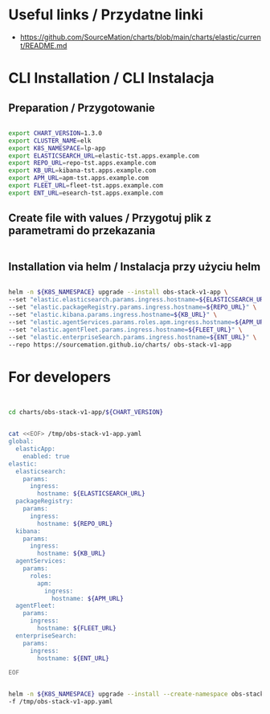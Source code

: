 # Useful links / Przydatne linki
- https://github.com/SourceMation/charts/blob/main/charts/elastic/current/README.md

# CLI Installation / CLI Instalacja

## Preparation / Przygotowanie

```bash

export CHART_VERSION=1.3.0
export CLUSTER_NAME=elk
export K8S_NAMESPACE=lp-app
export ELASTICSEARCH_URL=elastic-tst.apps.example.com
export REPO_URL=repo-tst.apps.example.com
export KB_URL=kibana-tst.apps.example.com
export APM_URL=apm-tst.apps.example.com
export FLEET_URL=fleet-tst.apps.example.com
export ENT_URL=esearch-tst.apps.example.com

```

## Create file with values / Przygotuj plik z parametrami do przekazania

```bash

```


## Installation via helm / Instalacja przy użyciu helm

``` bash

helm -n ${K8S_NAMESPACE} upgrade --install obs-stack-v1-app \
--set "elastic.elasticsearch.params.ingress.hostname=${ELASTICSEARCH_URL}" \
--set "elastic.packageRegistry.params.ingress.hostname=${REPO_URL}" \
--set "elastic.kibana.params.ingress.hostname=${KB_URL}" \
--set "elastic.agentServices.params.roles.apm.ingress.hostname=${APM_URL}" \
--set "elastic.agentFleet.params.ingress.hostname=${FLEET_URL}" \
--set "elastic.enterpriseSearch.params.ingress.hostname=${ENT_URL}" \
--repo https://sourcemation.github.io/charts/ obs-stack-v1-app

```



# For developers

```bash


cd charts/obs-stack-v1-app/${CHART_VERSION}


cat <<EOF> /tmp/obs-stack-v1-app.yaml
global:              
  elasticApp:  
    enabled: true
elastic:
  elasticsearch:
    params:
      ingress:
        hostname: ${ELASTICSEARCH_URL}
  packageRegistry:
    params:
      ingress:
        hostname: ${REPO_URL}
  kibana:
    params:
      ingress:
        hostname: ${KB_URL}
  agentServices:
    params:
      roles:
        apm:
          ingress:
            hostname: ${APM_URL}
  agentFleet:
    params:
      ingress:
        hostname: ${FLEET_URL}
  enterpriseSearch:
    params:
      ingress:
        hostname: ${ENT_URL}

EOF


helm -n ${K8S_NAMESPACE} upgrade --install --create-namespace obs-stack-v1-app . \
-f /tmp/obs-stack-v1-app.yaml

```

